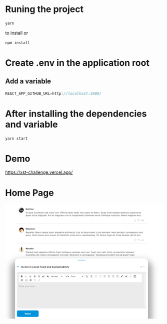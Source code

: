 # Runing the project
```js
yarn
``` 
to install or 
```js
npm install
```

# Create .env in the application root

## Add a variable
```js
REACT_APP_GITHUB_URL=http://localhost:3000/
```

# After installing the dependencies and variable

```js
yarn start
```
# Demo
https://xst-challenge.vercel.app/

# Home Page
![HOME PAGE](.github/innovationcast.png) 
